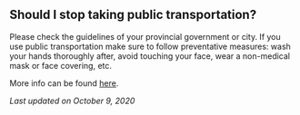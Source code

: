 ## Should I stop taking public transportation?

Please check the guidelines of your provincial government or city. If you use public transportation make sure to follow preventative measures: wash your hands thoroughly after, avoid touching your face, wear a non-medical mask or face covering, etc.

More info can be found [here](https://www.canada.ca/en/public-health/services/diseases/2019-novel-coronavirus-infection/prevention-risks.html).

_Last updated on October 9, 2020_
